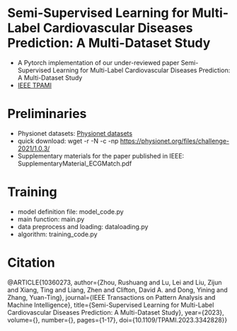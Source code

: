 Semi-Supervised Learning for Multi-Label Cardiovascular Diseases Prediction: A Multi-Dataset Study
=
* A Pytorch implementation of our under-reviewed paper 
Semi-Supervised Learning for Multi-Label Cardiovascular Diseases Prediction: A Multi-Dataset Study
* [IEEE TPAMI](https://ieeexplore.ieee.org/document/10360273)
# Preliminaries
* Physionet datasets: [Physionet datasets]([https://bcmi.sjtu.edu.cn/~seed/index.html](https://physionet.org/content/challenge-2021/1.0.3/))
* quick download: wget -r -N -c -np https://physionet.org/files/challenge-2021/1.0.3/
* Supplementary materials for the paper published in IEEE: SupplementaryMaterial_ECGMatch.pdf
# Training 
* model definition file: model_code.py 
* main function: main.py
* data preprocess and loading: dataloading.py
* algorithm: training_code.py
# Citation
@ARTICLE{10360273,
  author={Zhou, Rushuang and Lu, Lei and Liu, Zijun and Xiang, Ting and Liang, Zhen and Clifton, David A. and Dong, Yining and Zhang, Yuan-Ting},
  journal={IEEE Transactions on Pattern Analysis and Machine Intelligence}, 
  title={Semi-Supervised Learning for Multi-Label Cardiovascular Diseases Prediction: A Multi-Dataset Study}, 
  year={2023},
  volume={},
  number={},
  pages={1-17},
  doi={10.1109/TPAMI.2023.3342828}}
